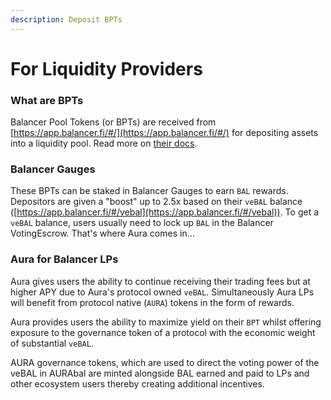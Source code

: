 ```yaml
---
description: Deposit BPTs
---
```


# For Liquidity Providers

### What are BPTs

Balancer Pool Tokens (or BPTs) are received from [https://app.balancer.fi/#/](https://app.balancer.fi/#/) for depositing assets into a liquidity pool. Read more on [their docs](https://docs.balancer.fi/concepts/pools/).

### Balancer Gauges

These BPTs can be staked in Balancer Gauges to earn `BAL` rewards. Depositors are given a "boost" up to 2.5x based on their `veBAL` balance ([https://app.balancer.fi/#/vebal](https://app.balancer.fi/#/vebal)). To get a `veBAL` balance, users usually need to lock up `BAL` in the Balancer VotingEscrow. That's where Aura comes in...

### Aura for Balancer LPs

Aura gives users the ability to continue receiving their trading fees but at higher APY due to Aura's protocol owned `veBAL`. Simultaneously Aura LPs will benefit from protocol native (`AURA`) tokens in the form of rewards.

Aura provides users the ability to maximize yield on their `BPT` whilst offering exposure to the governance token of a protocol with the economic weight of substantial `veBAL`.

AURA governance tokens, which are used to direct the voting power of the veBAL in AURAbal are minted alongside BAL earned and paid to LPs and other ecosystem users thereby creating additional incentives.
